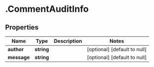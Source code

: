 # .CommentAuditInfo

## Properties
Name | Type | Description | Notes
------------ | ------------- | ------------- | -------------
**author** | **string** |  | [optional] [default to null]
**message** | **string** |  | [optional] [default to null]



